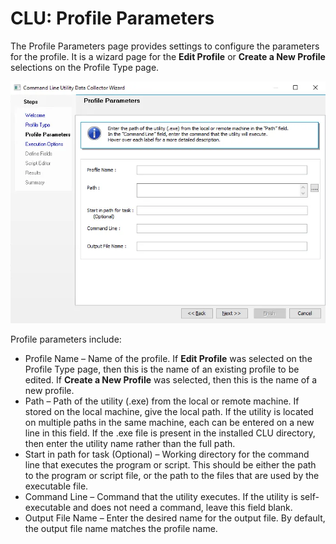 # CLU: Profile Parameters

The Profile Parameters page provides settings to configure the parameters for the profile. It is a
wizard page for the **Edit Profile** or **Create a New Profile** selections on the Profile Type
page.

![Command Line Utility Data Collector Wizard Profile Parameters page](../../../../../static/img/product_docs/accessanalyzer/admin/datacollector/commandlineutility/profileparameters.webp)

Profile parameters include:

- Profile Name – Name of the profile. If **Edit Profile** was selected on the Profile Type page,
  then this is the name of an existing profile to be edited. If **Create a New Profile** was
  selected, then this is the name of a new profile.
- Path – Path of the utility (.exe) from the local or remote machine. If stored on the local
  machine, give the local path. If the utility is located on multiple paths in the same machine,
  each can be entered on a new line in this field. If the .exe file is present in the installed CLU
  directory, then enter the utility name rather than the full path.
- Start in path for task (Optional) – Working directory for the command line that executes the
  program or script. This should be either the path to the program or script file, or the path to
  the files that are used by the executable file.
- Command Line – Command that the utility executes. If the utility is self-executable and does not
  need a command, leave this field blank.
- Output File Name – Enter the desired name for the output file. By default, the output file name
  matches the profile name.
